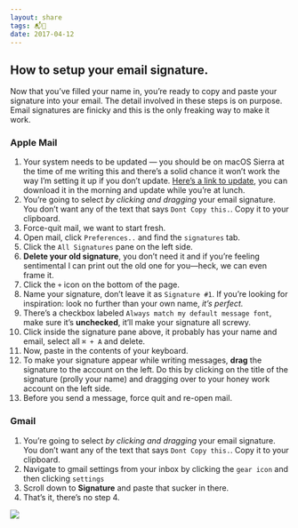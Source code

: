 ```yaml
---
layout: share
tags: 📬📩
date: 2017-04-12
---
```


## How to setup your email signature.

Now that you’ve filled your name in, you’re ready to copy and paste your signature into your email. The detail involved in these steps is on purpose. Email signatures are finicky and this is the only freaking way to make it work.

### Apple Mail

1. Your system needs to be updated — you should be on macOS Sierra at the time of me writing this and there’s a solid chance it won’t work the way I’m setting it up if you don’t update. [Here’s a link to update](https://itunes.apple.com/us/app/macos-sierra/id1127487414?mt=12), you can download it in the morning and update while you’re at lunch.
2. You’re going to select *by clicking and dragging* your email signature. You don’t want any of the text that says `Dont Copy this.`. Copy it to your clipboard.
3. Force-quit mail, we want to start fresh.
4. Open mail, click `Preferences..` and find the `signatures` tab.
5. Click the `All Signatures` pane on the left side.
6. **Delete your old signature**, you don’t need it and if you’re feeling sentimental I can print out the old one for you—heck, we can even frame it.
7. Click the `+` icon on the bottom of the page.
8. Name your signature, don’t leave it as `Signature #1`. If you’re looking for inspiration: look no further than your own name, *it’s perfect.*
9. There’s a checkbox labeled `Always match my default message font`, make sure it’s **unchecked**, it’ll make your signature all screwy.
10. Click inside the signature pane above, it probably has your name and email, select all `⌘ + A` and delete.
11. Now, paste in the contents of your keyboard.
12. To make your signature appear while writing messages, **drag** the signature to the account on the left. Do this by clicking on the title of the signature (prolly your name) and dragging over to your honey work account on the left side.
13. Before you send a message, force quit and re-open mail.
	 
### Gmail

1. You’re going to select *by clicking and dragging* your email signature. You don’t want any of the text that says `Dont Copy this.`. Copy it to your clipboard.
2. Navigate to gmail settings from your inbox by clicking the `gear icon` and then clicking `settings`
3. Scroll down to **Signature** and paste that sucker in there.
4. That’s it, there’s no step 4.

![](http://joshre.com/snapcode-svg/img/otter.gif)